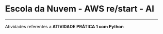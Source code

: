 # Escola da Nuvem - AWS re/start - AI
---
Atividades referentes a **ATIVIDADE PRÁTICA 1 com Python**
